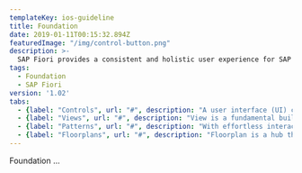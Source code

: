 ```yaml
---
templateKey: ios-guideline
title: Foundation
date: 2019-01-11T00:15:32.894Z
featuredImage: "/img/control-button.png"
description: >-
  SAP Fiori provides a consistent and holistic user experience for SAP software. By creating visually pleasing designs with a strong focus on ease of use, the experience is intuitive and simple, across all devices. With effortless interaction patterns, the SAP Fiori UX is designed for a powerful impact across your enterprise.
tags:
  - Foundation
  - SAP Fiori
version: '1.02'
tabs:
  - {label: "Controls", url: "#", description: "A user interface (UI) control is a visual element on a computer screen that helps humans to interact with the underlying software."}
  - {label: "Views", url: "#", description: "View is a fundamental building block of the Fiori for iOS design language. It is a container for which information can be displayed."}
  - {label: "Patterns", url: "#", description: "With effortless interaction patterns, the SAP Fiori UX is designed for a powerful impact across your enterprise."}
  - {label: "Floorplans", url: "#", description: "Floorplan is a hub that provides previews of larger bodies of information sourced from different parts of the app."}
---
```





Foundation ...
